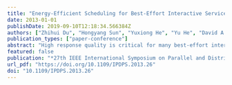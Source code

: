 ```yaml
---
title: "Energy-Efficient Scheduling for Best-Effort Interactive Services to Achieve High Response Quality"
date: 2013-01-01
publishDate: 2019-09-10T12:18:34.566384Z
authors: ["Zhihui Du", "Hongyang Sun", "Yuxiong He", "Yu He", "David A. Bader", "Huazhe Zhang"]
publication_types: ["paper-conference"]
abstract: "High response quality is critical for many best-effort interactive services, and at the same time, reducing energy consumption can directly reduce the operational cost of service providers. In this paper, we study the quality-energy tradeoff for such services by using a composite performance metric that captures their relative importance in practice: Service providers usually grant top priority to quality guarantee and explore energy saving secondly. We consider scheduling on multicore systems with core-level DVFS support and a power budget. Our solution consists of two steps. First, we employ an equal sharing principle for both job and power distribution. Specifically, we present a “Cumulative Round-Robin” policy to distribute the jobs onto the cores, and a “Water-Filling” policy to distribute the power dynamically among the cores. Second, we exploit the concave quality function of many best-effort applications, and develop Online-QE, a myopic optimal online algorithm for scheduling jobs on a single-core system. Combining the two steps together, we present a heuristic online algorithm, called DES (Dynamic Equal Sharing), for scheduling best-effort interactive services on multicore systems. The simulation results based on a web search engine application show that DES takes advantage of the core-level DVFS architecture and exploits the concave quality function of best-effort applications to achieve high service quality with low energy consumption."
featured: false
publication: "*27th IEEE International Symposium on Parallel and Distributed Processing, IPDPS 2013, Cambridge, MA, USA, May 20-24, 2013*"
url_pdf: "https://doi.org/10.1109/IPDPS.2013.26"
doi: "10.1109/IPDPS.2013.26"
---
```


